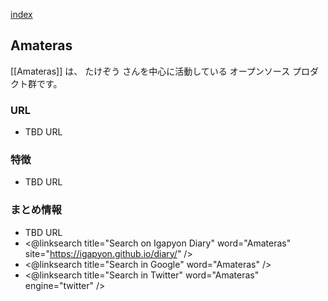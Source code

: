 [index](https://igapyon.github.io/diary/keyword/index.html)

## Amateras

[[Amateras]] は、 たけぞう さんを中心に活動している オープンソース プロダクト群です。

### URL

* TBD URL

### 特徴

* TBD URL

### まとめ情報

* TBD URL
* <@linksearch title="Search on Igapyon Diary" word="Amateras" site="https://igapyon.github.io/diary/" />
* <@linksearch title="Search in Google" word="Amateras" />
* <@linksearch title="Search in Twitter" word="Amateras" engine="twitter" />
